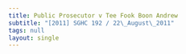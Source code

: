 ```yaml
---
title: Public Prosecutor v Tee Fook Boon Andrew
subtitle: "[2011] SGHC 192 / 22\_August\_2011"
tags: null
layout: single
---
```


